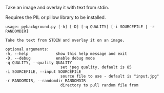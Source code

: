 Take an image and overlay it with text from stdin.

Requires the PIL or pillow library to be installed.

    usage: pybackground.py [-h] [-D] [-q QUALITY] [-i SOURCEFILE | -r RANDOMDIR]

    Take the text from STDIN and overlay it on an image.

    optional arguments:
    -h, --help            show this help message and exit
    -D, --debug           enable debug mode
    -q QUALITY, --quality QUALITY
                            set jpeg quality, default is 85
    -i SOURCEFILE, --input SOURCEFILE
                            source file to use - default is "input.jpg"
    -r RANDOMDIR, --randomdir RANDOMDIR
                            directory to pull random file from
